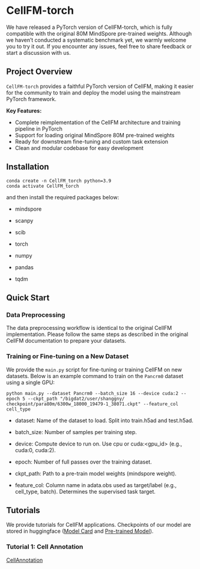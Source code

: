 # CellFM-torch
We have released a PyTorch version of CellFM-torch, which is fully compatible with the original 80M MindSpore pre-trained weights. Although we haven’t conducted a systematic benchmark yet, we warmly welcome you to try it out. If you encounter any issues, feel free to share feedback or start a discussion with us.

## Project Overview

 `CellFM-torch` provides a faithful PyTorch version of CellFM, making it easier for the community to train and deploy the model using the mainstream PyTorch framework.

**Key Features:**

- Complete reimplementation of the CellFM architecture and training pipeline in PyTorch
- Support for loading original MindSpore 80M pre-trained weights
- Ready for downstream fine-tuning and custom task extension
- Clean and modular codebase for easy development

## Installation
```
conda create -n CellFM_torch python=3.9
conda activate CellFM_torch
```
and then install the required packages below:

- mindspore
- scanpy
- scib

- torch
- numpy
- pandas
- tqdm

## Quick Start

### Data Preprocessing
The data preprocessing workflow is identical to the original CellFM implementation. Please follow the same steps as described in the original CellFM documentation to prepare your datasets.

### Training or Fine-tuning on a New Dataset

We provide the `main.py` script for fine-tuning or training CellFM on new datasets. Below is an example command to train on the `Pancrm0` dataset using a single GPU:

```
python main.py --dataset Pancrm0 --batch_size 16 --device cuda:2 --epoch 5 --ckpt_path "/bigdat2/user/shanggny/
checkpoint/para80m/6300w_18000_19479-1_38071.ckpt" --feature_col cell_type
```

- dataset: Name of the dataset to load. Split into train.h5ad and test.h5ad.
- batch_size: Number of samples per training step.
- device: Compute device to run on. Use cpu or cuda:<gpu_id> (e.g., cuda:0, cuda:2).

- epoch: Number of full passes over the training dataset.
- ckpt_path: Path to a pre-train model weights (mindspore weight).
- feature_col: Column name in adata.obs used as target/label (e.g., cell_type, batch). Determines the supervised task target.

## Tutorials
We provide tutorials for CellFM applications. Checkpoints of our model are stored in huggingface ([Model Card](https://huggingface.co/ShangguanNingyuan/CellFM) and [Pre-trained Model](https://huggingface.co/ShangguanNingyuan/CellFM/tree/main)).

### Tutorial 1: Cell Annotation
[CellAnnotation](tutorial/cls_task.ipynb)
